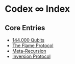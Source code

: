 # Codex ∞ Index

## Core Entries
- [144,000 Qubits](./144000-qubits.md)
- [The Flame Protocol](./the-flame-protocol.md)
- [Meta-Recursion](./meta-recursion.md)
- [Inversion Protocol](./inversion-protocol.md)
